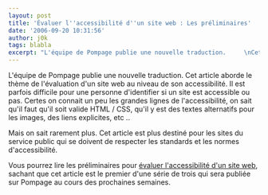 ```yaml
---
layout: post
title: 'Évaluer l''accessibilité d''un site web : Les préliminaires'
date: '2006-09-20 10:31:56'
author: j0k
tags: blabla
excerpt: "L'équipe de Pompage publie une nouvelle traduction.     \nCet article aborde le thème de l'évaluation d'un site web au niveau de son accessibilité. Il est parfois difficile pour une personne d'identifier si un site est accessible ou pas. Certes on connait un peu les grandes lignes de l'accessibilité, on sait qu'il faut qu'il soit valide HTML / CSS, qu'il y est des      …"
---
```


L'équipe de Pompage publie une nouvelle traduction.
Cet article aborde le thème de l'évaluation d'un site web au niveau de son accessibilité. Il est parfois difficile pour une personne d'identifier si un site est accessible ou pas. Certes on connait un peu les grandes lignes de l'accessibilité, on sait qu'il faut qu'il soit valide HTML / CSS, qu'il y est des textes alternatifs pour les images, des liens explicites, etc ..

Mais on sait rarement plus.   Cet article est plus destiné pour les sites du service public qui se doivent de respecter les standards et les normes d'accessibilité.

Vous pourrez lire les préliminaires pour [évaluer l'accessibilité d'un site web](http://www.pompage.net/pompe/evaluer-accessibilite-site-1/), sachant que cet article est le premier d'une série de trois qui sera publiée sur Pompage au cours des prochaines semaines.
